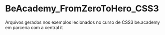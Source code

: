 # BeAcademy_FromZeroToHero_CSS3
Arquivos gerados nos exemplos lecionados no curso de CSS3 be.academy em parceria com a central it
